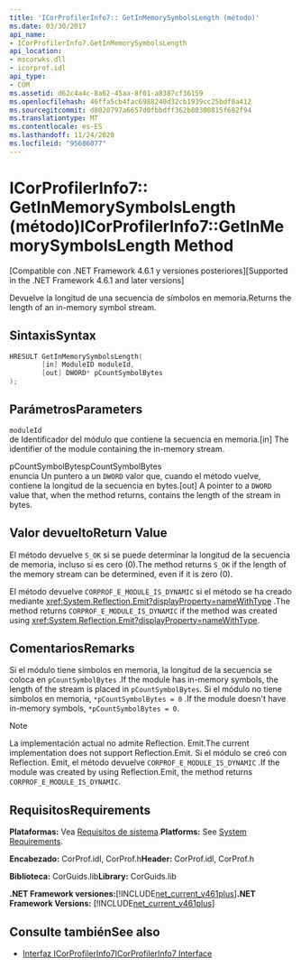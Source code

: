```yaml
---
title: 'ICorProfilerInfo7:: GetInMemorySymbolsLength (método)'
ms.date: 03/30/2017
api_name:
- ICorProfilerInfo7.GetInMemorySymbolsLength
api_location:
- mscorwks.dll
- icorprof.idl
api_type:
- COM
ms.assetid: d62c4a4c-8a62-45aa-8f01-a8387cf36159
ms.openlocfilehash: 46ffa5cb4fac6988240d32cb1939cc25bdf0a412
ms.sourcegitcommit: d8020797a6657d0fbbdff362b80300815f682f94
ms.translationtype: MT
ms.contentlocale: es-ES
ms.lasthandoff: 11/24/2020
ms.locfileid: "95686077"
---
```

# <a name="icorprofilerinfo7getinmemorysymbolslength-method"></a><span data-ttu-id="64442-102">ICorProfilerInfo7:: GetInMemorySymbolsLength (método)</span><span class="sxs-lookup"><span data-stu-id="64442-102">ICorProfilerInfo7::GetInMemorySymbolsLength Method</span></span>

<span data-ttu-id="64442-103">[Compatible con .NET Framework 4.6.1 y versiones posteriores]</span><span class="sxs-lookup"><span data-stu-id="64442-103">[Supported in the .NET Framework 4.6.1 and later versions]</span></span>  
  
 <span data-ttu-id="64442-104">Devuelve la longitud de una secuencia de símbolos en memoria.</span><span class="sxs-lookup"><span data-stu-id="64442-104">Returns the length of an in-memory symbol stream.</span></span>  
  
## <a name="syntax"></a><span data-ttu-id="64442-105">Sintaxis</span><span class="sxs-lookup"><span data-stu-id="64442-105">Syntax</span></span>  
  
```cpp  
HRESULT GetInMemorySymbolsLength(  
        [in] ModuleID moduleId,  
        [out] DWORD* pCountSymbolBytes  
);  
```  
  
## <a name="parameters"></a><span data-ttu-id="64442-106">Parámetros</span><span class="sxs-lookup"><span data-stu-id="64442-106">Parameters</span></span>  

 `moduleId`  
 <span data-ttu-id="64442-107">de Identificador del módulo que contiene la secuencia en memoria.</span><span class="sxs-lookup"><span data-stu-id="64442-107">[in] The identifier of the module containing the in-memory stream.</span></span>  
  
 <span data-ttu-id="64442-108">pCountSymbolBytes</span><span class="sxs-lookup"><span data-stu-id="64442-108">pCountSymbolBytes</span></span>  
 <span data-ttu-id="64442-109">enuncia Un puntero a un `DWORD` valor que, cuando el método vuelve, contiene la longitud de la secuencia en bytes.</span><span class="sxs-lookup"><span data-stu-id="64442-109">[out] A pointer to a `DWORD` value that, when the method returns, contains the length of the stream in bytes.</span></span>  
  
## <a name="return-value"></a><span data-ttu-id="64442-110">Valor devuelto</span><span class="sxs-lookup"><span data-stu-id="64442-110">Return Value</span></span>  

 <span data-ttu-id="64442-111">El método devuelve `S_OK` si se puede determinar la longitud de la secuencia de memoria, incluso si es cero (0).</span><span class="sxs-lookup"><span data-stu-id="64442-111">The method returns `S_OK` if the length of the memory stream can be determined, even if it is zero (0).</span></span>  
  
 <span data-ttu-id="64442-112">El método devuelve `CORPROF_E_MODULE_IS_DYNAMIC` si el método se ha creado mediante <xref:System.Reflection.Emit?displayProperty=nameWithType> .</span><span class="sxs-lookup"><span data-stu-id="64442-112">The method returns `CORPROF_E_MODULE_IS_DYNAMIC` if the method was created using <xref:System.Reflection.Emit?displayProperty=nameWithType>.</span></span>  
  
## <a name="remarks"></a><span data-ttu-id="64442-113">Comentarios</span><span class="sxs-lookup"><span data-stu-id="64442-113">Remarks</span></span>  

 <span data-ttu-id="64442-114">Si el módulo tiene símbolos en memoria, la longitud de la secuencia se coloca en `pCountSymbolBytes` .</span><span class="sxs-lookup"><span data-stu-id="64442-114">If the module has in-memory symbols, the length of the stream is placed in `pCountSymbolBytes`.</span></span> <span data-ttu-id="64442-115">Si el módulo no tiene símbolos en memoria, `*pCountSymbolBytes = 0` .</span><span class="sxs-lookup"><span data-stu-id="64442-115">If the module doesn't have in-memory     symbols, `*pCountSymbolBytes = 0`.</span></span>  
  
> [!NOTE]
> <span data-ttu-id="64442-116">La implementación actual no admite Reflection. Emit.</span><span class="sxs-lookup"><span data-stu-id="64442-116">The current implementation does not support Reflection.Emit.</span></span> <span data-ttu-id="64442-117">Si el módulo se creó con Reflection. Emit, el método devuelve `CORPROF_E_MODULE_IS_DYNAMIC` .</span><span class="sxs-lookup"><span data-stu-id="64442-117">If the module was created by using Reflection.Emit, the method returns `CORPROF_E_MODULE_IS_DYNAMIC`.</span></span>  
  
## <a name="requirements"></a><span data-ttu-id="64442-118">Requisitos</span><span class="sxs-lookup"><span data-stu-id="64442-118">Requirements</span></span>  

 <span data-ttu-id="64442-119">**Plataformas:** Vea [Requisitos de sistema](../../get-started/system-requirements.md).</span><span class="sxs-lookup"><span data-stu-id="64442-119">**Platforms:** See [System Requirements](../../get-started/system-requirements.md).</span></span>  
  
 <span data-ttu-id="64442-120">**Encabezado:** CorProf.idl, CorProf.h</span><span class="sxs-lookup"><span data-stu-id="64442-120">**Header:** CorProf.idl, CorProf.h</span></span>  
  
 <span data-ttu-id="64442-121">**Biblioteca:** CorGuids.lib</span><span class="sxs-lookup"><span data-stu-id="64442-121">**Library:** CorGuids.lib</span></span>  
  
 <span data-ttu-id="64442-122">**.NET Framework versiones:**[!INCLUDE[net_current_v461plus](../../../../includes/net-current-v461plus-md.md)]</span><span class="sxs-lookup"><span data-stu-id="64442-122">**.NET Framework Versions:** [!INCLUDE[net_current_v461plus](../../../../includes/net-current-v461plus-md.md)]</span></span>  
  
## <a name="see-also"></a><span data-ttu-id="64442-123">Consulte también</span><span class="sxs-lookup"><span data-stu-id="64442-123">See also</span></span>

- [<span data-ttu-id="64442-124">Interfaz ICorProfilerInfo7</span><span class="sxs-lookup"><span data-stu-id="64442-124">ICorProfilerInfo7 Interface</span></span>](icorprofilerinfo7-interface.md)
